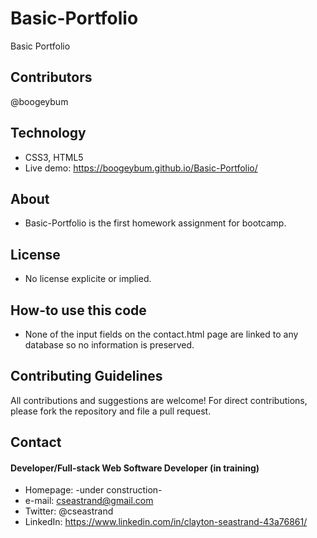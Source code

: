 # Basic-Portfolio
Basic Portfolio

## Contributors
@boogeybum


## Technology
* CSS3, HTML5
* Live demo: https://boogeybum.github.io/Basic-Portfolio/

## About
* Basic-Portfolio is the first homework assignment for bootcamp.

## License 
* No license explicite or implied.


## How-to use this code
* None of the input fields on the contact.html page are linked to any database so no information is preserved.

## Contributing Guidelines
All contributions and suggestions are welcome!
For direct contributions, please fork the repository and file a pull request. 

## Contact
#### Developer/Full-stack Web Software Developer (in training)
* Homepage: -under construction-
* e-mail: cseastrand@gmail.com
* Twitter: @cseastrand
* LinkedIn: https://www.linkedin.com/in/clayton-seastrand-43a76861/
